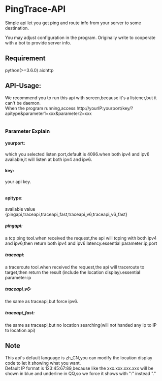 # PingTrace-API
Simple api let you get ping and route info from your server to some destination.

You may adjust configuration in the program.
Originally write to cooperate with a bot to provide server info.

## Requirement
python(>=3.6.0) aiohttp
## API-Usage:
We recommend you to run this api with screen,because it's a listener,but it can't be daemon.<br>
When the program running,access http://yourIP:yourport/key/?apitype&parameter1=xxx&parameter2=xxx<br><br>
### Parameter Explain
#### yourport:
which you selected listen port,default is 4096.when both ipv4 and ipv6 available,it will listen at both ipv4 and ipv6.<br>
#### key:
your api key.<br><br>
#### apitype:
available value<br>
{pingapi,traceapi,traceapi_fast,traceapi_v6,traceapi_v6_fast}<br>
##### pingapi:
a tcp ping tool.when received the request,the api will tcping with both ipv4 and ipv6,then return both ipv4 and ipv6 latency.essential parameter:ip,port<br>
##### traceapi:
a traceroute tool.when received the request,the api will traceroute to target,then return the result (include the location display).essential parameter:ip<br>
##### traceapi_v6:
the same as traceapi,but force ipv6.<br>
##### traceapi_fast:
the same as traceapi,but no location searching(will not handed any ip to IP to location api)<br>

## Note

This api's default language is zh_CN,you can modify the location display code to let it showing what you want.<br>
Default IP format is 123:45:67:89,because like the xxx.xxx.xxx.xxx will be shown in blue and underline in QQ,so we force it shows with ":" instead "."<br>
